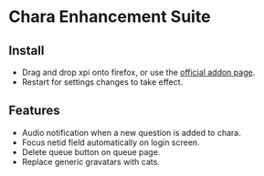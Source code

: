 Chara Enhancement Suite
=======================

Install
-------
- Drag and drop xpi onto firefox, or use the [official addon page](https://addons.mozilla.org/en-us/firefox/addon/chara-enhancement-suite/).
- Restart for settings changes to take effect.

Features
--------
- Audio notification when a new question is added to chara.
- Focus netid field automatically on login screen.
- Delete queue button on queue page.
- Replace generic gravatars with cats.


